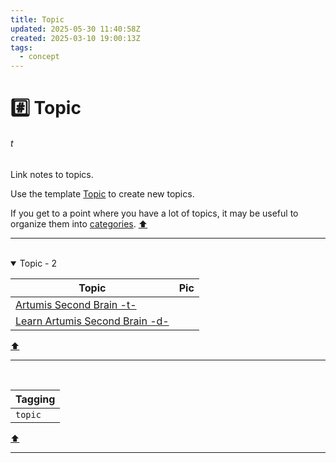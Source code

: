 ```yaml
---
title: Topic
updated: 2025-05-30 11:40:58Z
created: 2025-03-10 19:00:13Z
tags:
  - concept
---
```


# :hash: Topic
###### t
Link notes to topics. 

Use the template [Topic](../Templates/Topic%20-TEMPLATE-.md) to create new topics.

If you get to a point where you have a lot of topics, it may be useful to organize them into [categories](../1.Mind/Category.md).
[⬆️](#t)
***
<br>



<!-- note-overview-plugin
search: tag:topic
fields: title, image
alias: title AS Topic, image AS Pic
sort: title ASC
details:
  open: true
  summary: Topic - {{count}}
-->
<details  open>
<summary>Topic - 2</summary>

| Topic | Pic |
| --- | --- |
|[Artumis Second Brain -t-](../1.Mind/Artumis%20Second%20Brain%20-t-.md)| |
|[Learn Artumis Second Brain -d-](../1.Mind/Learn%20Artumis%20Second%20Brain%20-d-.md)| |
</details>
<!--endoverview-->

[⬆️](#t)
***
<br>



| Tagging |
|-|
| `topic` |
[⬆️](#t)
***
<br>